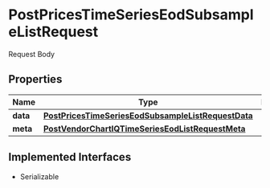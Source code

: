 

# PostPricesTimeSeriesEodSubsampleListRequest

Request Body

## Properties

Name | Type | Description | Notes
------------ | ------------- | ------------- | -------------
**data** | [**PostPricesTimeSeriesEodSubsampleListRequestData**](PostPricesTimeSeriesEodSubsampleListRequestData.md) |  | 
**meta** | [**PostVendorChartIQTimeSeriesEodListRequestMeta**](PostVendorChartIQTimeSeriesEodListRequestMeta.md) |  |  [optional]


## Implemented Interfaces

* Serializable


